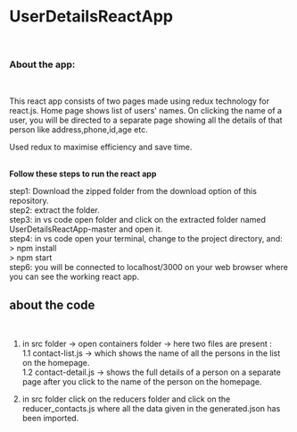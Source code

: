 <h1><b>UserDetailsReactApp</b></h1></br>

<h3> About the app: </h3></br>
<p>
This react app consists of two pages made using redux technology for react.js. Home page shows list of users' names. On clicking the name of a user, you will be directed to a separate page showing all the details of that person like address,phone,id,age etc. </p>
<p>Used redux to maximise efficiency and save time.</p></br>
<b>Follow these steps to run the react app </b> </br>

step1: Download the zipped folder from the download option of this repository.</br>
step2: extract the folder.</br>
step3: in vs code open folder and click on the extracted folder named UserDetailsReactApp-master and open it.</br>
step4: in vs code open your terminal, change to the project directory, and:</br>
       > npm install</br>
       > npm start</br>
step6: you will be connected to localhost/3000 on your web browser where you can see the working react app.</br>


<h2> about the code</h2></br>

1. in src folder -> open containers folder -> here two files are present : </br>
      1.1 contact-list.js -> which shows the name of all the persons in the list on the homepage.</br>
      1.2 contact-detail.js -> shows the full details of a person on a separate page after you click to the name of the person on the homepage.</br>

2. in src folder click on the reducers folder and click on the reducer_contacts.js where all the data given in the generated.json has been imported.</br>

